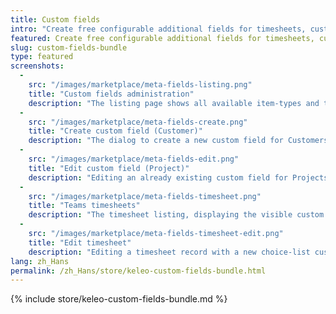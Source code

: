 ```yaml
---
title: Custom fields
intro: "Create free configurable additional fields for timesheets, customers, projects, activities and users."
featured: Create free configurable additional fields for timesheets, customers, projects, activities and users in various formats. Fields can be optional or mandatory and restricted by permissions.
slug: custom-fields-bundle
type: featured
screenshots:
  - 
    src: "/images/marketplace/meta-fields-listing.png"
    title: "Custom fields administration"
    description: "The listing page shows all available item-types and their configured custom fields"
  - 
    src: "/images/marketplace/meta-fields-create.png"
    title: "Create custom field (Customer)"
    description: "The dialog to create a new custom field for Customers"
  - 
    src: "/images/marketplace/meta-fields-edit.png"
    title: "Edit custom field (Project)"
    description: "Editing an already existing custom field for Projects (type boolean, see default value)"
  - 
    src: "/images/marketplace/meta-fields-timesheet.png"
    title: "Teams timesheets"
    description: "The timesheet listing, displaying the visible custom field Location"
  - 
    src: "/images/marketplace/meta-fields-timesheet-edit.png"
    title: "Edit timesheet"
    description: "Editing a timesheet record with a new choice-list custom field"
lang: zh_Hans
permalink: /zh_Hans/store/keleo-custom-fields-bundle.html
---
```


{% include store/keleo-custom-fields-bundle.md %}
